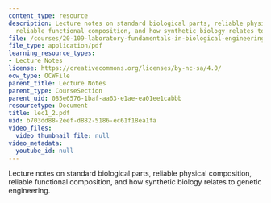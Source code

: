 ```yaml
---
content_type: resource
description: Lecture notes on standard biological parts, reliable physical composition,
  reliable functional composition, and how synthetic biology relates to genetic engineering.
file: /courses/20-109-laboratory-fundamentals-in-biological-engineering-fall-2007/b703dd882eefd8825186ec61f18ea1fa_lec1_2.pdf
file_type: application/pdf
learning_resource_types:
- Lecture Notes
license: https://creativecommons.org/licenses/by-nc-sa/4.0/
ocw_type: OCWFile
parent_title: Lecture Notes
parent_type: CourseSection
parent_uid: 085e6576-1baf-aa63-e1ae-ea01ee1cabbb
resourcetype: Document
title: lec1_2.pdf
uid: b703dd88-2eef-d882-5186-ec61f18ea1fa
video_files:
  video_thumbnail_file: null
video_metadata:
  youtube_id: null
---
```

Lecture notes on standard biological parts, reliable physical composition, reliable functional composition, and how synthetic biology relates to genetic engineering.